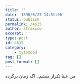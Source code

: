 ```yaml
---
title: ''
date: '1396/6/25 14:51:00'
status: publish
permalink: /4615
author: straxico
excerpt: ''
type: post
id: 4615
category:
    - tytomood
tag: []
post_format: []
---
```

من عینا تکرار میشم.. اگه زمان برگرده